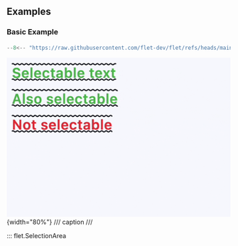 ## Examples

### Basic Example

```python
--8<-- "https://raw.githubusercontent.com/flet-dev/flet/refs/heads/main/sdk/python/examples/controls/selection-area/basic.py"
```

![basic](https://raw.githubusercontent.com/flet-dev/flet/main/sdk/python/examples/controls/selection-area/media/basic.gif){width="80%"}
/// caption
///

::: flet.SelectionArea

